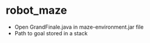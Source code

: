# robot_maze
- Open GrandFinale.java in  maze-environment.jar file
- Path to goal stored in a stack 
